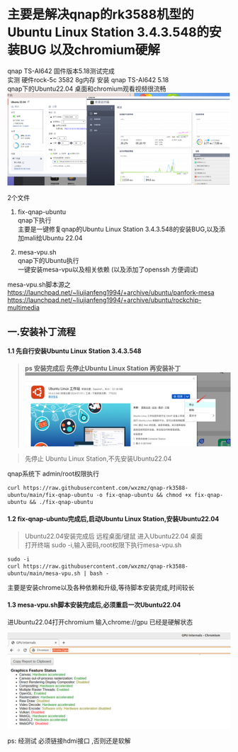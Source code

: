 # 主要是解决qnap的rk3588机型的Ubuntu Linux Station 3.4.3.548的安装BUG 以及chromium硬解
qnap TS-AI642 固件版本5.18测试完成   
实测 硬件rock-5c 3582 8g内存 安装 qnap TS-AI642 5.18  
qnap下的Ubuntu22.04 桌面和chromium观看视频很流畅  
![all](https://github.com/wxzmz/qnap-rk3588-ubuntu/blob/main/jpeg/all.jpg)   

2个文件

1. fix-qnap-ubuntu  
qnap下执行  
主要是一键修复qnap的Ubuntu Linux Station 3.4.3.548的安装BUG,以及添加mali给Ubuntu 22.04  

2. mesa-vpu.sh      
qnap下的Ubuntu执行  
一键安装mesa-vpu以及相关依赖 (以及添加了openssh 方便调试)  

mesa-vpu.sh脚本源之  
https://launchpad.net/~liujianfeng1994/+archive/ubuntu/panfork-mesa  
https://launchpad.net/~liujianfeng1994/+archive/ubuntu/rockchip-multimedia

## 一.安装补丁流程
####  1.1 先自行安装Ubuntu Linux Station 3.4.3.548  
>**ps 安装完成后 先停止Ubuntu Linux Station 再安装补丁**   
![stop](https://github.com/wxzmz/qnap-rk3588-ubuntu/blob/main/jpeg/stop.jpg)  

>先停止 Ubuntu Linux Station,不先安装Ubuntu22.04

qnap系统下 admin/root权限执行

```Shell 
curl https://raw.githubusercontent.com/wxzmz/qnap-rk3588-ubuntu/main/fix-qnap-ubuntu -o fix-qnap-ubuntu && chmod +x fix-qnap-ubuntu && ./fix-qnap-ubuntu
```
>
  
#### 1.2 fix-qnap-ubuntu完成后,启动Ubuntu Linux Station,安装Ubuntu22.04  
>Ubuntu22.04安装完成后 远程桌面/键鼠 进入Ubuntu22.04 桌面  
打开终端 sudo -i,输入密码,root权限下执行mesa-vpu.sh  
>
```Shell 
sudo -i  
curl https://raw.githubusercontent.com/wxzmz/qnap-rk3588-ubuntu/main/mesa-vpu.sh | bash -  
```
  
主要是安装chrome以及各种依赖和升级,等待脚本安装完成,时间较长    

#### 1.3 mesa-vpu.sh脚本安装完成后,必须重启一次Ubuntu22.04
进Ubuntu22.04打开chromium 输入chrome://gpu
已经是硬解状态    

![chrom](https://github.com/wxzmz/qnap-rk3588-ubuntu/blob/main/jpeg/chrom.jpg)

ps: 经测试 必须链接hdmi接口 ,否则还是软解



